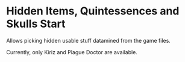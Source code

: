 # Hidden Items, Quintessences and Skulls Start

Allows picking hidden usable stuff datamined from the game files.

Currently, only Kiriz and Plague Doctor are available.
